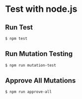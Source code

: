 Test with node.js
=====================

## Run Test

```bash
$ npm test
```

## Run Mutation Testing

```bash
$ npm run mutation-test
```

## Approve All Mutations

```bash
$ npm run approve-all
```

